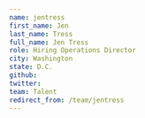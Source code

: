 ```yaml
---
name: jentress
first_name: Jen
last_name: Tress
full_name: Jen Tress
role: Hiring Operations Director
city: Washington
state: D.C.
github: 
twitter: 
team: Talent
redirect_from: /team/jentress
---
```

